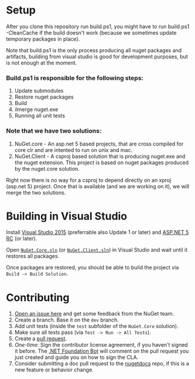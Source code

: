 # Setup

After you clone this repository run build.ps1, you might have to run build.ps1 -CleanCache if the build doesn't work (because we sometimes update temporary packages in place).

Note that build.ps1 is the only process producing all nuget packages and artifacts, building from visual studio is good for development purposes, but is not enough at the moment.

### Build.ps1 is responsible for the following steps:

1. Update submodules
1. Restore nuget packages
1. Build
1. ilmerge nuget.exe
1. Running all unit tests

### Note that we have two solutions:

1. NuGet.core - An asp.net 5 based projects, that are cross compiled for core clr and are intented to run on unix and mac.
1. NuGet.Client - A csproj based solution that is producing nuget.exe and the nuget extension. This project is based on nuget packages produced by the nuget.core solution.

Right now there is no way for a csproj to depend directly on an xproj (asp.net 5) project. Once that is available (and we are working on it), we will merge the two solutions.

# Building in Visual Studio

Install [Visual Studio 2015](https://www.visualstudio.com/) (preferrable also Update 1 or later) and [ASP.NET 5 RC](https://get.asp.net/) (or later).

Open [`NuGet.Core.sln`](NuGet.Core.sln) (or [`NuGet.Client.sln`](NuGet.Client.sln)) in Visual Studio and wait until it restores all packages.

Once packages are restored, you should be able to build the project via `Build -> Build Solution`.

# Contributing

1. [Open an issue here](https://github.com/NuGet/Home/issues) and get some feedback from the NuGet team.
1. Create a branch. Base it on the `dev` branch.
1. Add unit tests (inside the `test` subfolder of the `NuGet.Core` solution).
1. Make sure all tests pass (via `Test -> Run -> All Tests`).
1. Create a [pull request](https://github.com/NuGet/NuGet.Client/pulls).
1. _One-time_: Sign the contributor license agreement, if you haven't signed it before. The [.NET Foundation Bot](https://github.com/dnfclas) will comment on the pull request you just created and guide you on how to sign the CLA.
1. Consider submitting a doc pull request to the [nugetdocs](https://github.com/NuGet/NuGetDocs/tree/master/NuGet.Docs) repo, if this is a new feature or behavior change.